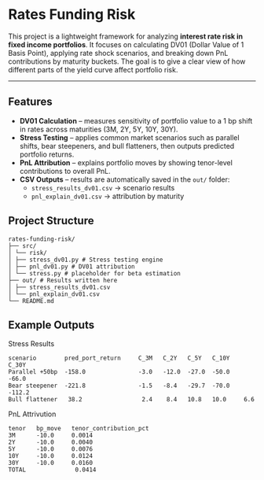 # Rates Funding Risk

This project is a lightweight framework for analyzing **interest rate risk in fixed income portfolios**. It focuses on calculating DV01 (Dollar Value of 1 Basis Point), applying rate shock scenarios, and breaking down PnL contributions by maturity buckets. The goal is to give a clear view of how different parts of the yield curve affect portfolio risk.

---

## Features

- **DV01 Calculation** – measures sensitivity of portfolio value to a 1 bp shift in rates across maturities (3M, 2Y, 5Y, 10Y, 30Y).  
- **Stress Testing** – applies common market scenarios such as parallel shifts, bear steepeners, and bull flatteners, then outputs predicted portfolio returns.  
- **PnL Attribution** – explains portfolio moves by showing tenor-level contributions to overall PnL.  
- **CSV Outputs** – results are automatically saved in the `out/` folder:
  - `stress_results_dv01.csv` → scenario results  
  - `pnl_explain_dv01.csv` → attribution by maturity  

## Project Structure
```
rates-funding-risk/
├── src/
│ └── risk/
│ ├── stress_dv01.py # Stress testing engine
│ ├── pnl_dv01.py # DV01 attribution
│ └── stress.py # placeholder for beta estimation
├── out/ # Results written here
│ ├── stress_results_dv01.csv
│ └── pnl_explain_dv01.csv
└── README.md
```
## Example Outputs
Stress Results
```
scenario        pred_port_return     C_3M   C_2Y   C_5Y   C_10Y   C_30Y
Parallel +50bp  -158.0               -3.0   -12.0  -27.0  -50.0   -66.0
Bear steepener  -221.8               -1.5   -8.4   -29.7  -70.0   -112.2
Bull flattener   38.2                 2.4    8.4   10.8   10.0     6.6
```
PnL Attrivution
```
tenor   bp_move   tenor_contribution_pct
3M      -10.0     0.0014
2Y      -10.0     0.0040
5Y      -10.0     0.0076
10Y     -10.0     0.0124
30Y     -10.0     0.0160
TOTAL              0.0414



